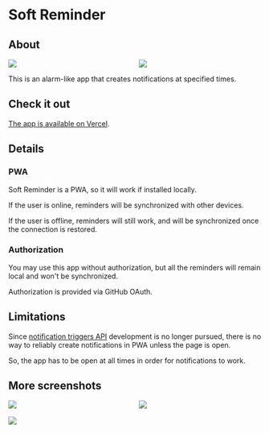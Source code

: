 # Soft Reminder

## About

<p style="display: grid; grid-template-columns: 1fr 1fr; gap: 1rem;">
  <img src="https://user-images.githubusercontent.com/39967396/191544464-82d3524f-704a-48bd-b086-0952ab660d78.png" />
  <img src="https://user-images.githubusercontent.com/39967396/191544375-6e575cde-ec2e-4c65-9f91-cbc99e4c28d4.png" />
</p>

This is an alarm-like app that creates notifications at specified times.

## Check it out

[The app is available on Vercel](https://soft-reminder.vercel.app/).

## Details

### PWA

Soft Reminder is a PWA, so it will work if installed locally.

If the user is online, reminders will be synchronized with other devices.

If the user is offline, reminders will still work, and will be synchronized once the connection is restored.

### Authorization

You may use this app without authorization, but all the reminders will remain local and won't be synchronized.

Authorization is provided via GitHub OAuth.

## Limitations

Since [notification triggers API](https://bugs.chromium.org/p/chromium/issues/detail?id=891339) development is no longer pursued, there is no way to reliably create notifications in PWA unless the page is open.

So, the app has to be open at all times in order for notifications to work.

## More screenshots

<p style="display: grid; grid-template-columns: 1fr 1fr; gap: 1rem;">
  <img src="https://user-images.githubusercontent.com/39967396/191546306-6d4d7ebb-b7c6-442c-a200-424be5ed011b.png" />
  <img src="https://user-images.githubusercontent.com/39967396/191544485-81b9e24c-6efa-4f6e-91eb-c5e3fa0836d7.png" />
  <img src="https://user-images.githubusercontent.com/39967396/191684687-0ea0c3b3-39a0-44e3-a9fb-f441bb2226ee.png" style="grid-column: span 2;" />
</p>
